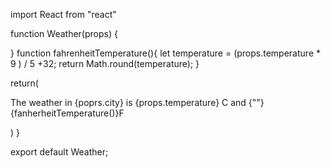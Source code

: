 import React from "react"

function Weather(props) {

}
function fahrenheitTemperature(){
let temperature = (props.temperature * 9 ) / 5 +32;
return Math.round(temperature);
} 

return(
  <p>
  The weather in  {poprs.city} is {props.temperature} C and {""}{fanherheitTemperature()}F
  </p>
)
}

export default Weather;


